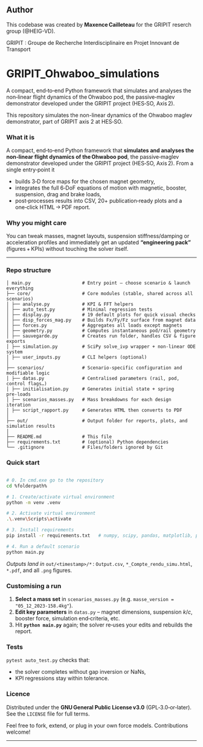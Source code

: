 ## **Author**  
This codebase was created by **Maxence Cailleteau** for the GRIPIT reserch group (@HEIG-VD).

GRIPIT : Groupe de Recherche Interdisciplinaire en Projet Innovant de Transport


# GRIPIT_Ohwaboo_simulations
A compact, end‑to‑end Python framework that simulates and analyses the non‑linear flight dynamics of the Ohwaboo pod, the passive‑maglev demonstrator developed under the GRIPIT project (HES‑SO, Axis 2). 


This repository simulates the non-linear dynamics of the Ohwaboo maglev demonstrator, part of GRIPIT axis 2 at HES‑SO.


### What it is

A compact, end‑to‑end Python framework that **simulates and analyses the non‑linear flight dynamics of the Ohwaboo pod**, the passive‑maglev demonstrator developed under the GRIPIT project (HES‑SO, Axis 2). From a single entry‑point it

* builds 3‑D force maps for the chosen magnet geometry,
* integrates the full 6‑DoF equations of motion with magnetic, booster, suspension, drag and brake loads,
* post‑processes results into CSV, 20+ publication‑ready plots and a one‑click HTML → PDF report.

### Why you might care

You can tweak masses, magnet layouts, suspension stiffness/damping or acceleration profiles and immediately get an updated **“engineering pack”** (figures + KPIs) without touching the solver itself.

---

### Repo structure

```
│ main.py                   # Entry point – choose scenario & launch everything
├── core/                   # Core modules (stable, shared across all scenarios)
│ ├── analyse.py            # KPI & FFT helpers
│ ├── auto_test.py          # Minimal regression tests
│ ├── display.py            # 19 default plots for quick visual checks
│ ├── disp_forces_mag.py    # Builds Fx/Fy/Fz surface from magnet data
│ ├── forces.py             # Aggregates all loads except magnets
│ ├── geometry.py           # Computes instantaneous pod/rail geometry
│ ├── sauvegarde.py         # Creates run folder, handles CSV & figure exports
│ ├── simulation.py         # SciPy solve_ivp wrapper + non‑linear ODE system
│ ├── user_inputs.py        # CLI helpers (optional)
│
├── scenarios/              # Scenario-specific configuration and modifiable logic
│ ├── datas.py              # Centralised parameters (rail, pod, control flags…)
│ ├── initialisation.py     # Generates initial state + spring pre‑loads
│ ├── scenarios_masses.py   # Mass breakdowns for each design iteration
│ ├── script_rapport.py     # Generates HTML then converts to PDF
│
├── out/                    # Output folder for reports, plots, and simulation results
│
├── README.md               # This file
├── requirements.txt        # (optional) Python dependencies
└── .gitignore              # Files/folders ignored by Git
```

### Quick start

```bash

# 0. In cmd.exe go to the repository
cd %folderpath%

# 1. Create/activate virtual environment
python -m venv .venv

# 2. Activate virtual environment
.\.venv\Scripts\activate

# 3. Install requirements
pip install -r requirements.txt   # numpy, scipy, pandas, matplotlib, pdfkit…

# 4. Run a default scenario
python main.py
```

*Outputs land in* `out/<timestamp>/*` :
`Output.csv`, `*_Compte_rendu_simu.html`, `*.pdf`, and all `.png` figures.

### Customising a run

1. **Select a mass set** in `scenarios_masses.py` (e.g. `masse_version = "05_12_2023-158.4kg"`).
2. **Edit key parameters** in `datas.py` – magnet dimensions, suspension $k/c$, booster force, simulation end‑criteria, etc.
3. Hit **`python main.py`** again; the solver re‑uses your edits and rebuilds the report.

### Tests

`pytest auto_test.py` checks that:

* the solver completes without gap inversion or NaNs,
* KPI regressions stay within tolerance.

### Licence

Distributed under the **GNU General Public License v3.0** (GPL‑3.0‑or‑later).  
See the `LICENSE` file for full terms.

Feel free to fork, extend, or plug in your own force models. Contributions welcome!

---
